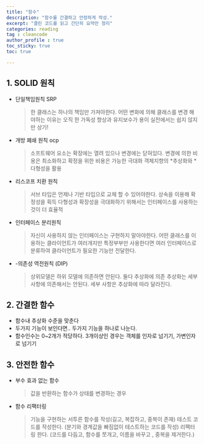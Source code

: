 ```yaml
---
title: "함수"
description: "함수를 간결하고 안정하게 작성."
excerpt: "클린 코드를 읽고 간단히 요약만 정리"
categories: reading
tag : cleancode
author_profile : true 
toc_sticky: true
toc: true

---
```


## 1. SOLID 원칙 
- 단일책임원칙 SRP
  >한 클래스는 하나의 책임만 가져아한다.
   어떤 변화에 의해 클래스를 변경 해야하는 이유는 오직 한
   가독성 향상과 유지보수가 용이
   실전에서는 쉽지 않지만 상기!

- 개방 폐쇄 원칙 ocp
  > 소프트웨어 요소는 확장에는 열려 있으나 변경에는 닫혀있다.
    변경에 의한 비용은 최소화하고 확정을 위한 비용은 가능한 극대화 
    객체지향의 *추상화와 *다형성을 활용

- 리스코프 치환 원칙
  > 서브 타입은 언제나 기반 타입으로 교체 할 수 있어야한다.
   상속을 이용해 확정성을 획득
   다형성과 확장성을 극대화하기 위해서는 인터페이스를 사용하는 것이 더 효율적 

- 인터페이스 분리원칙
  > 자신이 사용하지 않는 인터페이스는 구현하지 말아야한다.
   어떤 클래스를 이용하는 클라이언트가 여러개지만 특정부부만 사용한다면 여러 인터페이스로 분류하여 클라이언트가 필요한 기능만 전달한다.

- -의존성 역전원칙 (DIP)
   > 상위모델은 하위 모델에 의존하면 안된다. 둘다 추상화에 의존
      추상화는 세부사항에 의존해서는 안된다. 세부 사항은 추상화에 따라 달라진다.



## 2. 간결한 함수  
 - 함수내 추상화 수준을 맞춘다
 - 두가지 기능이 보인다면.. 두가지 기능을 하나로 나눈다.
 - 함수인수는 0~2개가 적당하다. 
    3개이상인 경우는 객체를 인자로 넘기기, 가변인자로 넘기기
  
 

## 3. 안전한 함수
 - 부수 효과 없는 함수 
   > 값을 반환하는 함수가 상태를 변경하는 경우
    
 - 함수 리팩터링
   > 기능을 구현하는 서투른 함수를 작성(길고, 복잡하고, 중복이 존재)
   > 테스트 코드를 작성한다. (분기와 경계값을 빠짐없이 테스트하는 코드를 작성)
   > 리팩터링 한다. (코드를 다듬고, 함수를 쪼개고, 이름을 바꾸고 , 중복을 제거한다.)

